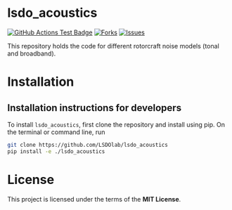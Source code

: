 # lsdo_acoustics

<!---
[![Python](https://img.shields.io/pypi/pyversions/lsdo_project_template)](https://img.shields.io/pypi/pyversions/lsdo_project_template)
[![Pypi](https://img.shields.io/pypi/v/lsdo_project_template)](https://pypi.org/project/lsdo_project_template/)
[![Coveralls Badge][13]][14]
[![PyPI version][10]][11]
[![PyPI Monthly Downloads][12]][11]
-->

[![GitHub Actions Test Badge](https://github.com/LSDOlab/lsdo_project_template/actions/workflows/actions.yml/badge.svg)](https://github.com/lsdo_project_template/lsdo_project_template/actions)
[![Forks](https://img.shields.io/github/forks/LSDOlab/lsdo_project_template.svg)](https://github.com/LSDOlab/lsdo_project_template/network)
[![Issues](https://img.shields.io/github/issues/LSDOlab/lsdo_project_template.svg)](https://github.com/LSDOlab/lsdo_project_template/issues)


<!-- This repository serves as a template for all LSDOlab projects with regard to documentation, testing and hosting of open-source code. -->

This repository holds the code for different rotorcraft noise models (tonal and broadband).

# Installation

<!-- ## Installation instructions for users
For direct installation with all dependencies, run on the terminal or command line
```sh
pip install git+https://github.com/LSDOlab/lsdo_acoustics.git
```
If you want users to install a specific branch, run
```sh
pip install git+https://github.com/LSDOlab/lsdo_acoustics.git@branch
```

**Enabled by**: `packages=find_packages()` in the `setup.py` file. -->

## Installation instructions for developers
To install `lsdo_acoustics`, first clone the repository and install using pip.
On the terminal or command line, run
```sh
git clone https://github.com/LSDOlab/lsdo_acoustics
pip install -e ./lsdo_acoustics
```

<!-- # For Developers
For details on documentation, refer to the README in `docs` directory.

For details on testing/pull requests, refer to the README in `tests` directory. -->

# License
This project is licensed under the terms of the **MIT License**.
